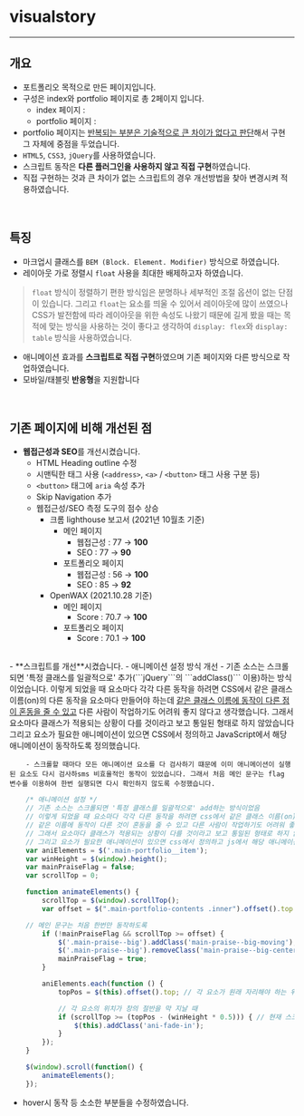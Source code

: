 # visualstory
---
## 개요
- 포트폴리오 목적으로 만든 페이지입니다.
- 구성은 index와 portfolio 페이지로 총 2페이지 입니다.
  - index 페이지 : 
  - portfolio 페이지 : 
- portfolio 페이지는 <u>반복되는 부분은 기술적으로 큰 차이가 없다고 판단</u>해서 구현 그 자체에 중점을 두었습니다.
- ```HTML5```, ```CSS3```, ```jQuery```를 사용하였습니다.
- 스크립트 동작은 **다른 플러그인을 사용하지 않고 직접 구현**하였습니다.
- 직접 구현하는 것과 큰 차이가 없는 스크립트의 경우 개선방법을 찾아 변경시켜 적용하였습니다.
<br>

## 특징
- 마크업시 클래스를 ```BEM (Block. Element. Modifier)``` 방식으로 하였습니다.
- 레이아웃 가로 정렬시 ```float``` 사용을 최대한 배제하고자 하였습니다.
>```float``` 방식이 정렬하기 편한 방식임은 분명하나 세부적인 조절 옵션이 없는 단점이 있습니다.
그리고 ```float```는 요소를 띄울 수 있어서 레이아웃에 많이 쓰였으나 CSS가 발전함에 따라 레이아웃을 위한 속성도 나왔기 때문에 길게 봤을 때는 목적에 맞는 방식을 사용하는 것이 좋다고 생각하여 ```display: flex```와 ```display: table``` 방식을 사용하였습니다.
- 애니메이션 효과를 **스크립트로 직접 구현**하였으며 기존 페이지와 다른 방식으로 작업하였습니다.
- 모바일/태블릿 **반응형**을 지원합니다
<br>

## 기존 페이지에 비해 개선된 점

- **웹접근성과 SEO**를 개선시켰습니다.
	- HTML Heading outline 수정
	- 시맨틱한 태그 사용 (```<address>```, ```<a>``` / ```<button>``` 태그 사용 구분 등)
	- ```<button>``` 태그에 ```aria``` 속성 추가
	- Skip Navigation 추가
    - 웹접근성/SEO 측정 도구의 점수 상승
        - 크롬 lighthouse 보고서 (2021년 10월초 기준)
            - 메인 페이지
                - 웹접근성 : 77 → **100**
                - SEO : 77 → **90**
            - 포트폴리오 페이지
                - 웹접근성 : 56 → **100**
                - SEO : 85 → **92**
        - OpenWAX (2021.10.28 기준)
            - 메인 페이지
                - Score : 70.7 → **100**
            - 포트폴리오 페이지
                - Score : 70.1 → **100**
<br>
- **스크립트를 개선**시켰습니다.
    - 애니메이션 설정 방식 개선
        - 기존 소스는 스크롤되면 '특정 클래스를 일괄적으로' 추가(```jQuery```의 ```addClass()``` 이용)하는 방식이었습니다.
    이렇게 되었을 때 요소마다 각각 다른 동작을 하려면 CSS에서 같은 클래스 이름(on)의 다른 동작을 요소마다 만들어야 하는데 <u>같은 클래스 이름에 동작이 다른 점이 혼동을 줄 수 있고</u> 다른 사람이 작업하기도 어려워 좋지 않다고 생각했습니다. 그래서 요소마다 클래스가 적용되는 상황이 다를 것이라고 보고 통일된 형태로 하지 않았습니다
    그리고 요소가 필요한 애니메이션이 있으면 CSS에서 정의하고 JavaScript에서 해당 애니메이션이 동작하도록 정의했습니다.

        - 스크롤할 때마다 모든 애니메이션 요소를 다 검사하기 떄문에 이미 애니메이션이 실행된 요소도 다시 검사하sms 비효율적인 동작이 있었습니다. 그래서 처음 메인 문구는 flag 변수를 이용하여 한번 실행되면 다시 확인하지 않도록 수정했습니다.


```js
    /* 애니메이션 설정 */
    // 기존 소스는 스크롤되면 '특정 클래스를 일괄적으로' add하는 방식이었음
    // 이렇게 되었을 때 요소마다 각각 다른 동작을 하려면 css에서 같은 클래스 이름(on)의 다른 동작을 요소마다 만들어야 하는데
    // 같은 이름에 동작이 다른 것이 혼동을 줄 수 있고 다른 사람이 작업하기도 어려워 좋지 않다고 생각했음.
    // 그래서 요소마다 클래스가 적용되는 상황이 다를 것이라고 보고 통일된 형태로 하지 않았음
    // 그리고 요소가 필요한 애니메이션이 있으면 css에서 정의하고 js에서 해당 애니메이션이 동작하도록 정의했음
    var aniElements = $('.main-portfolio__item');
    var winHeight = $(window).height();
    var mainPraiseFlag = false;
    var scrollTop = 0;

    function animateElements() {
        scrollTop = $(window).scrollTop();
        var offset = $(".main-portfolio-contents .inner").offset().top - (winHeight * 0.5);

	// 메인 문구는 처음 한번만 동작하도록
        if (!mainPraiseFlag && scrollTop >= offset) {
            $('.main-praise--big').addClass('main-praise--big-moving');
            $('.main-praise--big').removeClass('main-praise--big-center');
            mainPraiseFlag = true;
        }

        aniElements.each(function () {
            topPos = $(this).offset().top; // 각 요소가 원래 자리해야 하는 위치 (좌표)

            // 각 요소의 위치가 창의 절반을 막 지날 때
            if (scrollTop >= (topPos - (winHeight * 0.5))) { // 현재 스크롤 탑이 각 요소의 기존 좌표에서 현재 창의 절반만큼 이전(앞)인 위치를 지날때
                $(this).addClass('ani-fade-in');
            } 
        });
    }

    $(window).scroll(function() {
        animateElements();
    });
```

- hover시 동작 등 소소한 부분들을 수정하였습니다.
